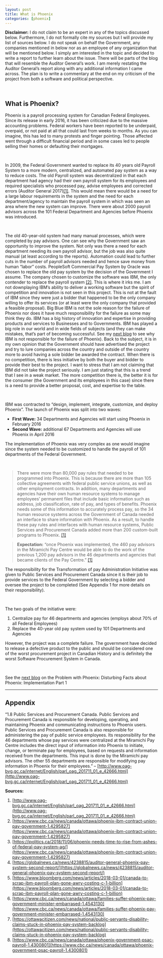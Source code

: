 ```yaml
---
layout: post
title: What is Phoenix
categories: [phoenix]
---
```


**Disclaimer:** I do not claim to be an expert in any of the topics discussed below. Furthermore, I do not formally cite my sources but I will provide my list of sources below. I do not speak on behalf the Government, any companies mentioned in below nor as an employee of any organization that will be mentioned below. I simply am interested in the topic and decided to write a report to further learn about the issue. There will be parts of the blog that will resemble the Auditor General’s work. I am merely restating the Auditor General’s report along with any additional information I came across. The plan is to write a commentary at the end on my criticism of the project from both a software and political perspective.

<br/>

## What is Phoenix?
Phoenix is a payroll processing system for Canadian Federal Employees. Since its release in early 2016, it has been criticized due to the massive accounting problems. Federal workers have been reported to be underpaid, overpaid, or not paid at all that could last from weeks to months. As you can imagine, this has led to many protests and finger pointing. Those affected went through a difficult financial period and in some cases led to people selling their homes or defaulting their mortgages.

<br/>

In 2009, the Federal Government wanted to replace its 40 years old Payroll System to a more modern, centralized, and automated pay system as a way to reduce costs. The old Payroll system was decentralized in that each department had agency had their own payroll system for its employees and required specialists who processed pay, advise employees and corrected errors (Auditor General 2017)[[1]](http://www.oag-bvg.gc.ca/internet/English/parl_oag_201711_01_e_42666.html). This would mean there would be a need for a large labour requirements in the system and the need for each department/agency to maintain the payroll system in which was seen an area where the new system can improve. There were about 2000 payroll advisors across the 101 Federal Department and Agencies before Phoenix was introduced.

<br/>

The old 40-year-old system had many manual processes, which were completed by pay advisors. One can see why the Government saw an opportunity to improve the system. Not only was there a need for each department needing its own payroll advisor, but the job was also quite manual (at least according to the reports). Automation could lead to further cuts in the number of payroll advisors needed and hence save money from human “labor” costs. PeopleSoft Commercial Pay System by Oracle was chosen to replace the old pay system by the decision of the Government I assume. The company chosen to customize the software was IBM, the only contender to replace the payroll system [[2]](https://www.cbc.ca/news/canada/ottawa/phoenix-ibm-contract-union-pay-government-1.4295827). This is where it irks me. I am not downplaying IBM’s ability to deliver a working software but the spirit of competition and innovation is not seen in this project. This is not at the fault of IBM since they were just a bidder that happened to be the only company willing to offer its services (or at least were the only company that provided a feasible proposal). Big Blue IBM is not the sole reason for the failure of Phoenix nor does it have much responsibility for the failure as some may think they do. IBM has a big history of innovation and expertise in providing products and services to Businesses and to Governments. IBM has played a big role in our world and in wide fields of subjects (and they can make mistakes, that’s part of becoming successful. See my [next blog](disturbing-facts-about-phoenix-implementation-part-1) to see why IBM is not responsible for the failure of Phoenix). Back to the subject, it is in my own opinion that the Government should have advertised the project and try to lure companies across the country and outside of the country more to avoid having a sole bidder be awarded the contract. When there is no competition, there is less initiative by both the buyer and bidder to provide their best to the project. I want to stress that I am not claiming that IBM did not take the project seriously. I am just stating that this is a trend that I see in a weak market. The more competition there is, the better it is for the consumer (the Government and its employees in this case) since there is a need to provide a better proposal, cost, and expertise to the table.

<br/>

IBM was contracted to “design, implement, integrate, customize, and deploy Phoenix”. The launch of Phoenix was split into two waves:

* **First Wave:** 34 Departments and Agencies will start using Phoenix in February 2016
* **Second Wave:** additional 67 Departments and Agencies will use Phoenix in April 2016

The implementation of Phoenix was very complex as one would imagine since the system needed to be customized to handle the payroll of 101 departments of the Federal Government.

<br/>

> There were more than 80,000 pay rules that needed to be programmed into Phoenix. This is because there are more than 105 collective agreements with federal public service unions, as well as other employment contracts. In addition, many departments and agencies have their own human resource systems to manage employees’ permanent files that include basic information such as address, job classification, rate of pay, and types of benefits. Phoenix needs some of this information to accurately process pay, so the 34 human resource systems across the Government of Canada needed an interface to share information with Phoenix. As a result, to handle these pay rules and interfaces with human resource systems, Public Services and Procurement Canada added more than 200 custom-built programs to Phoenix. [[1]](http://www.oag-bvg.gc.ca/internet/English/parl_oag_201711_01_e_42666.html)

> **Expectation:** “once Phoenix was implemented, the 460 pay advisors in the Miramichi Pay Centre would be able to do the work of the previous 1,200 pay advisors in the 46 departments and agencies that became clients of the Pay Centre.” [[1]](http://www.oag-bvg.gc.ca/internet/English/parl_oag_201711_01_e_42666.html)

The responsibility for the Transformation of pay Administration Initiative was given to Public Services and Procurement Canada since it is their job to provide services to the Federal Government by selecting a bidder and oversee the project to be completed (See Appendix 1 for more details on their responsibility).

<br/>

The two goals of the initiative were:
1. Centralize pay for 46 departments and agencies (employs about 70% of all Federal Employees)
2. Replace the 40-year old pay system used by 101 Departments and Agencies

However, the project was a complete failure. The government have decided to release a defective product to the public and should be considered one of the worst procurement project in Canadian History and is definitely the worst Software Procurement System in Canada.

<br/>

See the [next blog](disturbing-facts-about-phoenix-implementation-part-1) on the Problem with Phoenix: Disturbing Facts about Phoenix: Implementation Part 1

---

## Appendix
“1.8 Public Services and Procurement Canada. Public Services and Procurement Canada is responsible for developing, operating, and maintaining Phoenix and communicating instructions to Phoenix users. Public Services and Procurement Canada is also responsible for administering the pay of public service employees. Its responsibility for the 46 departments whose pay services were centralized at the Miramichi Pay Centre includes the direct input of information into Phoenix to initiate, change, or terminate pay for employees, based on requests and information received from the departments. This input is done by the Miramichi pay advisors. The other 55 departments are responsible for modifying pay information in Phoenix for their employees.” – [http://www.oag-bvg.gc.ca/internet/English/parl_oag_201711_01_e_42666.html](http://www.oag-bvg.gc.ca/internet/English/parl_oag_201711_01_e_42666.html)

**Sources:**
1. [http://www.oag-bvg.gc.ca/internet/English/parl_oag_201711_01_e_42666.html](http://www.oag-bvg.gc.ca/internet/English/parl_oag_201711_01_e_42666.html)
2. [https://www.cbc.ca/news/canada/ottawa/phoenix-ibm-contract-union-pay-government-1.4295827](https://www.cbc.ca/news/canada/ottawa/phoenix-ibm-contract-union-pay-government-1.4295827)
3. [https://ipolitics.ca/2018/11/06/phoenix-needs-time-to-rise-from-ashes-of-federal-pay-system-ag/](https://www.cbc.ca/news/canada/ottawa/phoenix-ibm-contract-union-pay-government-1.4295827)
4. [https://globalnews.ca/news/4238815/auditor-general-phoenix-pay-system-second-report/](https://globalnews.ca/news/4238815/auditor-general-phoenix-pay-system-second-report/)
5. [https://www.bloomberg.com/news/articles/2018-03-01/canada-to-scrap-ibm-payroll-plan-gone-awry-costing-c-1-billion](https://www.bloomberg.com/news/articles/2018-03-01/canada-to-scrap-ibm-payroll-plan-gone-awry-costing-c-1-billion)
6. [https://www.cbc.ca/news/canada/ottawa/families-suffer-phoenix-pay-government-minister-embarrased-1.4543130](https://www.cbc.ca/news/canada/ottawa/families-suffer-phoenix-pay-government-minister-embarrased-1.4543130)
7. [https://ottawacitizen.com/news/national/public-servants-disability-claims-stuck-in-phoenix-pay-system-backlog](https://ottawacitizen.com/news/national/public-servants-disability-claims-stuck-in-phoenix-pay-system-backlog)
8. [https://www.cbc.ca/news/canada/ottawa/phoenix-government-psac-payroll-1.4300801](https://www.cbc.ca/news/canada/ottawa/phoenix-government-psac-payroll-1.4300801)